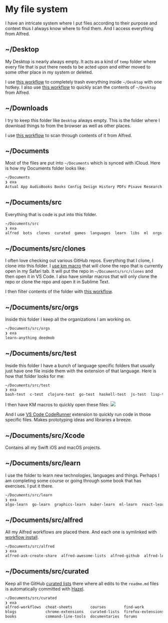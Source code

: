 # My file system

I have an intricate system where I put files according to their purpose and context thus I always know where to find them. And I access everything from Alfred.

## ~/Desktop

My Desktop is nearly always empty. It acts as a kind of `temp` folder where every file that is put there needs to be acted upon and either moved to some other place in my system or deleted.

I use [this workflow](https://github.com/nikitavoloboev/small-workflows/tree/master/clean-folders#readme) to completely trash everything inside `~/Desktop` with one hotkey. I also use [this workflow](https://github.com/nikitavoloboev/small-workflows/blob/master/augmentations/Directory%20watches.alfredworkflow?raw=true) to quickly scan the contents of `~/Desktop` from Alfred.

## ~/Downloads

I try to keep this folder like `Desktop` always empty. This is the folder where I download things to from the browser as well as other places.

I use [this workflow](https://github.com/nikitavoloboev/small-workflows/blob/master/augmentations/Recent%20Downloads.alfredworkflow?raw=true) to scan through contents of it from Alfred.

## ~/Documents

Most of the files are put into `~/Documents` which is synced with iCloud. Here is how my Documents folder looks like:

```Bash
~/Documents
❯ exa
Actual App AudioBooks Books Config Design History PDFs Pixave Research papers src
```

## ~/Documents/src

Everything that is code is put into this folder.

```Bash
~/Documents/src
❯ exa
alfred  bots  clones  curated  games  languages  learn  libs  ml  orgs  other  personal  practice  scripts  test  vim-plugins  web  Xcode
```

## ~/Documents/src/clones

I often love checking out various GitHub repos. Everything that I clone, I clone into this folder. I [use km macro](https://medium.com/@nikitavoloboev/insta-cloning-ff5f38eb1d32) that will clone the repo that is currently open in my Safari tab. It will put the repo in `~/Documents/src/clones` and then open it in VS Code. I also have similar macros that will only clone the repo or clone the repo and open it in Sublime Text.

I then filter contents of the folder with [this workflow](https://github.com/nikitavoloboev/small-workflows/blob/master/augmentations/Directory%20watches.alfredworkflow?raw=true).

## ~/Documents/src/orgs

Inside this folder I keep all the organizations I am working on.

```Bash
~/Documents/src/orgs
❯ exa
learn-anything deedmob
```

## ~/Documents/src/test

Inside this folder I have a bunch of language specific folders that usually just have one file inside them with the extension of that language. Here is how that folder looks for me:

```Bash
~/Documents/src/test
❯ exa
bash-test  c-test  clojure-test  go-test  haskell-test  js-test  lisp-test  python-test  ruby-test  ts-test
```

I then have KM macros to quickly open these files:
![](https://i.imgur.com/5pH2fzR.png)

And I use [VS Code CodeRunner](https://github.com/formulahendry/vscode-code-runner) extension to quickly run code in those specific files. Makes prototyping ideas and libraries a breeze.

## ~/Documents/src/Xcode

Contains all my Swift iOS and macOS projects.

## ~/Documents/src/learn

I use the folder to learn new technologies, languages and things. Perhaps I am completing some course or going through some book that has exercises. I put it there.

```Bash
~/Documents/src/learn
❯ exa
algo-learn  go-learn  graphics-learn  kuber-learn  ml-learn  react-learn  stats-learn  ts-intro  ts-learn  tsc-react-learn
```

## ~/Documents/src/alfred

All my Alfred workflows are placed there. And each one is symlinked with [workflow install](https://gist.github.com/deanishe/35faae3e7f89f629a94e).

```Bash
~/Documents/src/alfred
❯ exa
alfred-ask-create-share  alfred-awesome-lists  alfred-github  alfred-learn-anything  alfred-my-mind  alfred-npm  alfred-trello  alfred-web-searches  small-workflows
```

## ~/Documents/src/curated

Keep all the GitHub [curated lists](https://github.com/learn-anything/curated-lists#readme) there where all edits to the `readme.md` files is automatically committed with [Hazel](../macOS/apps/hazel.md).

```bash
~/Documents/src/curated
❯ exa
alfred-workflows  cheat-sheets        courses        find-work           games   ios-apps    movies       privacy-respecting     quotes        research-papers    slack-groups    talks      websites
blogs             chrome-extensions   curated-lists  firefox-extensions  humans  macos-apps  newsletters  programming-languages  reddit        safari-extensions  spectrum        telegram   youtube
books             command-line-tools  documentaries  forums              images  mindmaps    podcasts     quora                  reddit-multi  series             stack-exchange  tv-series
```
